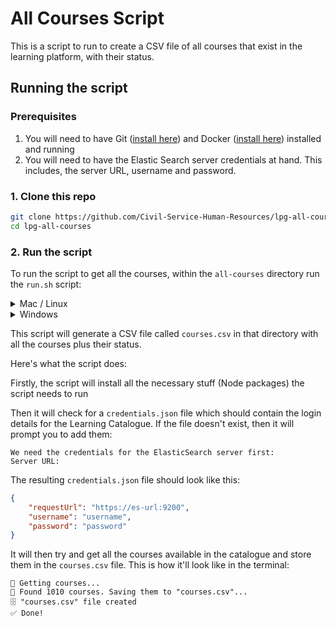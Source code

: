 # All Courses Script

This is a script to run to create a CSV file of all courses that exist in the learning platform, with their status.

## Running the script

### Prerequisites

1. You will need to have Git ([install here](https://git-scm.com/downloads)) and Docker ([install here](https://docs.docker.com/get-docker/)) installed and running
2. You will need to have the Elastic Search server credentials at hand. This includes, the server URL, username and password.

### 1. Clone this repo

```sh
git clone https://github.com/Civil-Service-Human-Resources/lpg-all-courses.git
cd lpg-all-courses
```

### 2. Run the script

To run the script to get all the courses, within the `all-courses` directory run the `run.sh` script:

<details>
    <summary>Mac / Linux</summary>
<pre><code>./run.sh</code></pre>
</details>

<details>
    <summary>Windows</summary>
<pre><code>docker run -it --rm -v $PWD:/all-courses -w /all-courses node:17.6.0-slim bash -c "npm i && npm start"</code></pre>
</details>

This script will generate a CSV file called `courses.csv` in that directory with all the courses plus their status.

Here's what the script does:

Firstly, the script will install all the necessary stuff (Node packages) the script needs to run

Then it will check for a `credentials.json` file which should contain the login details for the Learning Catalogue. If the file doesn't exist, then it will prompt you to add them:

```
We need the credentials for the ElasticSearch server first:
Server URL: 
```


The resulting `credentials.json` file should look like this:

```json
{
    "requestUrl": "https://es-url:9200",
    "username": "username",
    "password": "password"
}
```

It will then try and get all the courses available in the catalogue and store them in the `courses.csv` file. This is how it'll look like in the terminal:

```
🔎 Getting courses...
📖 Found 1010 courses. Saving them to "courses.csv"...
🗄 "courses.csv" file created
✅ Done!
```
